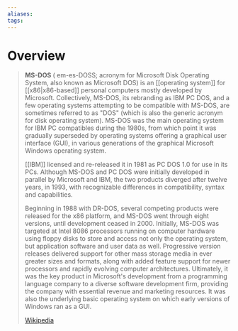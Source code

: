 ```yaml
---
aliases: 
tags:
---
```

# Overview

> **MS-DOS** ( em-es-DOSS; acronym for Microsoft Disk Operating System, also known as Microsoft DOS) is an [[operating system]] for [[x86|x86-based]] personal computers mostly developed by Microsoft. Collectively, MS-DOS, its rebranding as IBM PC DOS, and a few operating systems attempting to be compatible with MS-DOS, are sometimes referred to as "DOS" (which is also the generic acronym for disk operating system). MS-DOS was the main operating system for IBM PC compatibles during the 1980s, from which point it was gradually superseded by operating systems offering a graphical user interface (GUI), in various generations of the graphical Microsoft Windows operating system.
>
> [[IBM]] licensed and re-released it in 1981 as PC DOS 1.0 for use in its PCs. Although MS-DOS and PC DOS were initially developed in parallel by Microsoft and IBM, the two products diverged after twelve years, in 1993, with recognizable differences in compatibility, syntax and capabilities.
>
> Beginning in 1988 with DR-DOS, several competing products were released for the x86 platform, and MS-DOS went through eight versions, until development ceased in 2000. Initially, MS-DOS was targeted at Intel 8086 processors running on computer hardware using floppy disks to store and access not only the operating system, but application software and user data as well. Progressive version releases delivered support for other mass storage media in ever greater sizes and formats, along with added feature support for newer processors and rapidly evolving computer architectures. Ultimately, it was the key product in Microsoft's development from a programming language company to a diverse software development firm, providing the company with essential revenue and marketing resources. It was also the underlying basic operating system on which early versions of Windows ran as a GUI.
>
> [Wikipedia](https://en.wikipedia.org/wiki/MS-DOS)
